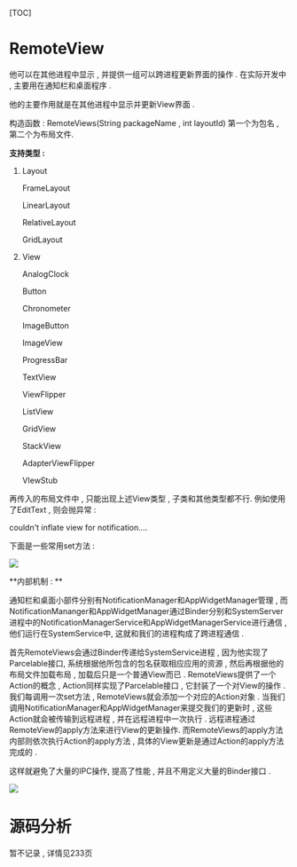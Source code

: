 [TOC]

# RemoteView

他可以在其他进程中显示 , 并提供一组可以跨进程更新界面的操作 . 在实际开发中 , 主要用在通知栏和桌面程序 .

他的主要作用就是在其他进程中显示并更新View界面 .

构造函数 : RemoteViews(String packageName , int layoutId) 第一个为包名 , 第二个为布局文件.  

**支持类型 :**

1. Layout

   FrameLayout 

   LinearLayout

   RelativeLayout

   GridLayout

2. View

   AnalogClock

   Button

   Chronometer 

   ImageButton 

   ImageView 

   ProgressBar 

   TextView 

   ViewFlipper

   ListView 

   GridView 

   StackView 

   AdapterViewFlipper 

   VIewStub

再传入的布局文件中 , 只能出现上述View类型 , 子类和其他类型都不行. 例如使用了EditText , 则会抛异常 :

couldn't inflate view for notification....

下面是一些常用set方法 : 

![](http://img.blog.csdn.net/20170215184510373?watermark/2/text/aHR0cDovL2Jsb2cuY3Nkbi5uZXQvdTAxMjk4NDA1NA==/font/5a6L5L2T/fontsize/400/fill/I0JBQkFCMA==/dissolve/70/gravity/SouthEast)

**内部机制 : **

通知栏和桌面小部件分别有NotificationManager和AppWidgetManager管理 , 而 NotificationMananger和AppWidgetManager通过Binder分别和SystemServer进程中的NotificationManagerService和AppWidgetManagerService进行通信 , 他们运行在SystemService中,  这就和我们的进程构成了跨进程通信 . 

首先RemoteViews会通过Binder传递给SystemService进程 , 因为他实现了Parcelable接口, 系统根据他所包含的包名获取相应应用的资源 , 然后再根据他的布局文件加载布局 , 加载后只是一个普通View而已 . 
RemoteViews提供了一个Action的概念 , Action同样实现了Parcelable接口 ,  它封装了一个对View的操作 . 我们每调用一次set方法 , RemoteViews就会添加一个对应的Action对象 . 当我们调用NotificationManager和AppWidgetManager来提交我们的更新时 , 这些Action就会被传输到远程进程 , 并在远程进程中一次执行 . 远程进程通过RemoteView的apply方法来进行View的更新操作.  而RemoteViews的apply方法内部则依次执行Action的apply方法 , 具体的View更新是通过Action的apply方法完成的 . 

这样就避免了大量的IPC操作, 提高了性能 , 并且不用定义大量的Binder接口 .

![](http://img.blog.csdn.net/20170215234522261?watermark/2/text/aHR0cDovL2Jsb2cuY3Nkbi5uZXQvdTAxMjk4NDA1NA==/font/5a6L5L2T/fontsize/400/fill/I0JBQkFCMA==/dissolve/70/gravity/SouthEast)

# 源码分析

暂不记录 , 详情见233页















